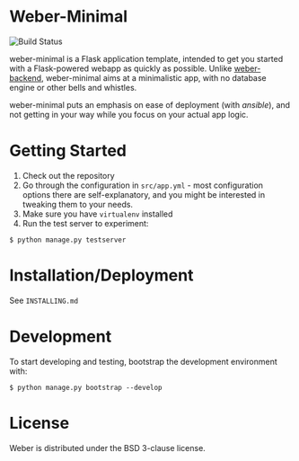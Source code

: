 Weber-Minimal
=============

![Build Status](https://secure.travis-ci.org/vmalloc/weber-minimal.png?branch=master ) 

weber-minimal is a Flask application template, intended to get you started with a Flask-powered webapp as quickly as possible. Unlike [weber-backend](https://github.com/vmalloc/weber-backend ), weber-minimal aims at a minimalistic app, with no database engine or other bells and whistles.

weber-minimal puts an emphasis on ease of deployment (with *ansible*), and not getting in your way while you focus on your actual app logic.

Getting Started
===============

1. Check out the repository
2. Go through the configuration in `src/app.yml` - most configuration options there are self-explanatory, and you might be interested in tweaking them to your needs.
3. Make sure you have `virtualenv` installed
4. Run the test server to experiment:
```
$ python manage.py testserver
```

Installation/Deployment
=======================

See `INSTALLING.md`

Development
===========

To start developing and testing, bootstrap the development environment with:

```
$ python manage.py bootstrap --develop
```

License
=======

Weber is distributed under the BSD 3-clause license.
